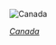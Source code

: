 
![Canada](https://www.gstatic.com/prettyearth/assets/full/6457.jpg)

*[Canada](https://www.google.com/maps/@48.907153,-56.943539,14z/data=!3m1!1e3)*
